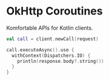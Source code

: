 OkHttp Coroutines
==========

Komfortable APIs for Kotlin clients.

```kotlin
val call = client.newCall(request)

call.executeAsync().use {
  withContext(Dispatchers.IO) {
    println(response.body?.string())
  }
}
```
